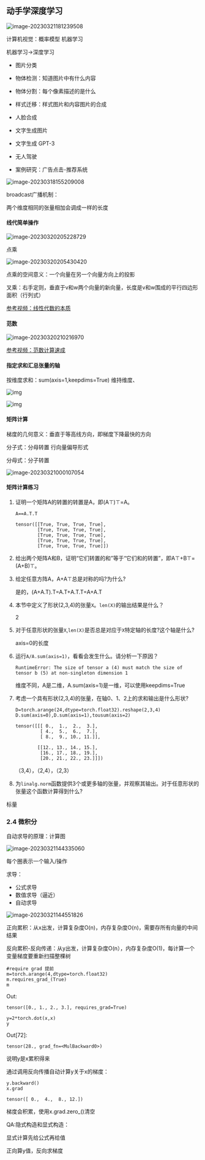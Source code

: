 

## 动手学深度学习

![image-20230321181239508](.\img\image-20230321181239508.png)

计算机视觉：概率模型 机器学习

机器学习->深度学习

- 图片分类

- 物体检测：知道图片中有什么内容

- 物体分割：每个像素描述的是什么

- 样式迁移：样式图片和内容图片的合成

- 人脸合成

- 文字生成图片
- 文字生成 GPT-3
- 无人驾驶
- 案例研究：广告点击-推荐系统

![image-20230318155209008](.\img\image-20230318155209008.png)

broadcast广播机制：

两个维度相同的张量相加会调成一样的长度

#### 线代简单操作

![image-20230320205228729](.\img\image-20230320205228729.png)

点乘

![image-20230320205430420](.\img\image-20230320205430420.png)

点乘的空间意义：一个向量在另一个向量方向上的投影

叉乘：右手定则，垂直于v和w两个向量的新向量，长度是v和w围成的平行四边形面积（行列式）

[参考视频：线性代数的本质](https://www.bilibili.com/video/BV1ys411472E/?p=12)

#### 范数

![image-20230320210216970](.\img\image-20230320210216970.png)

[参考视频：范数计算速成](https://www.bilibili.com/video/BV1WZ4y1V7Vo/)

#### 指定求和汇总张量的轴

按维度求和：sum(axis=1,keepdims=True) 维持维度、

![![img](.\img\image-20230320220746972.png)](F:\笔记\image-20230320220746972.png)

![img](img\v2-e359e37a0411b04598a5f3fbdc4f1960_r.jpg)

#### 矩阵计算

梯度的几何意义：垂直于等高线方向，即梯度下降最快的方向

分子式：分母转置 行向量偏导形式

分母式：分子转置 

![image-20230321000107054](.\img\image-20230321000107054.png)

#### 矩阵计算练习

1. 证明一个矩阵A的转置的转置是A，即(A⊤)⊤=A。

   ```
   A==A.T.T
   ```

   ```
   tensor([[True, True, True, True],
           [True, True, True, True],
           [True, True, True, True],
           [True, True, True, True],
           [True, True, True, True]])
   ```

2. 给出两个矩阵A和B，证明“它们转置的和”等于“它们和的转置”，即A⊤+B⊤=(A+B)⊤。

   

3. 给定任意方阵A，A+A⊤总是对称的吗?为什么?

   是的，(A+A.T).T=A.T+A.T.T=A+A.T

4. 本节中定义了形状(2,3,4)的张量`X`。`len(X)`的输出结果是什么？

   2

5. 对于任意形状的张量`X`,`len(X)`是否总是对应于`X`特定轴的长度?这个轴是什么?

   axis=0的长度

6. 运行`A/A.sum(axis=1)`，看看会发生什么。请分析一下原因？

   ```
   RuntimeError: The size of tensor a (4) must match the size of tensor b (5) at non-singleton dimension 1
   ```

   维度不同，A是二维，A.sum(axis=1)是一维，可以使用keepdims=True

7. 考虑一个具有形状(2,3,4)的张量，在轴0、1、2上的求和输出是什么形状?

   ```
   D=torch.arange(24,dtype=torch.float32).reshape(2,3,4)
   D.sum(axis=0),D.sum(axis=1),tousum(axis=2)
   ```

   ```
   tensor([[[ 0.,  1.,  2.,  3.],
            [ 4.,  5.,  6.,  7.],
            [ 8.,  9., 10., 11.]],
   
           [[12., 13., 14., 15.],
            [16., 17., 18., 19.],
            [20., 21., 22., 23.]]])
   ```

   （3,4），（2,4），（2,3）

8. 为`linalg.norm`函数提供3个或更多轴的张量，并观察其输出。对于任意形状的张量这个函数计算得到什么?

标量

### 2.4 微积分

自动求导的原理：计算图

![image-20230321144335060](img\image-20230321144335060.png)

每个圈表示一个输入/操作

求导：

- 公式求导
- 数值求导（逼近）
- 自动求导

![image-20230321144551826](.\img\image-20230321144551826.png)

正向累积：从x出发，计算复杂度O(n)，内存复杂度O(n)，需要存所有向量的中间结果

反向累积-反向传递：从y出发，计算复杂度O(n），内存复杂度O(1)，每计算一个变量梯度要重新扫描整棵树

```
#require grad 提前
m=torch.arange(4,dtype=torch.float32)
m.requires_grad_(True)
m
```

Out:

```
tensor([0., 1., 2., 3.], requires_grad=True)
```

```
y=2*torch.dot(x,x)
y
```

Out[72]:

```
tensor(28., grad_fn=<MulBackward0>)
```

说明y是x累积得来

通过调用反向传播自动计算y关于x的梯度：

```
y.backward()
x.grad
```

```
tensor([ 0.,  4.,  8., 12.])
```

梯度会积累，使用x.grad.zero_()清空

QA:隐式构造和显式构造：

显式计算先给公式再给值 

正向算y值，反向求梯度
